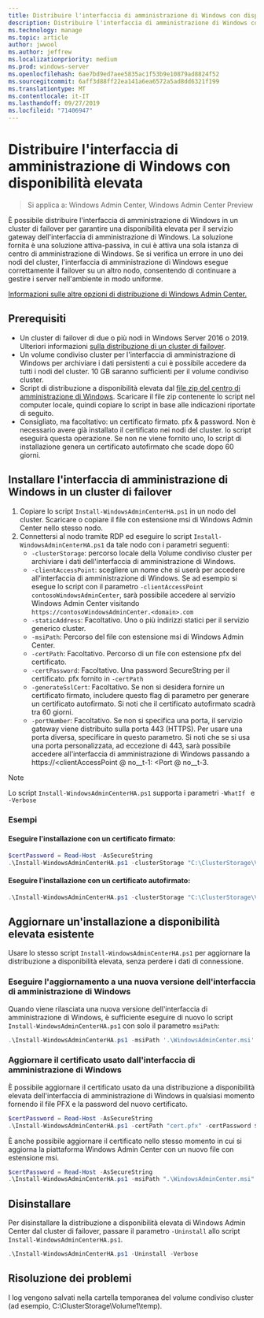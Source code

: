 ```yaml
---
title: Distribuire l'interfaccia di amministrazione di Windows con disponibilità elevata
description: Distribuire l'interfaccia di amministrazione di Windows con disponibilità elevata (progetto Honolulu)
ms.technology: manage
ms.topic: article
author: jwwool
ms.author: jeffrew
ms.localizationpriority: medium
ms.prod: windows-server
ms.openlocfilehash: 6ae7bd9ed7aee5835ac1f53b9e10879ad8824f52
ms.sourcegitcommit: 6aff3d88ff22ea141a6ea6572a5ad8dd6321f199
ms.translationtype: MT
ms.contentlocale: it-IT
ms.lasthandoff: 09/27/2019
ms.locfileid: "71406947"
---
```

# <a name="deploy-windows-admin-center-with-high-availability"></a>Distribuire l'interfaccia di amministrazione di Windows con disponibilità elevata

>Si applica a: Windows Admin Center, Windows Admin Center Preview

È possibile distribuire l'interfaccia di amministrazione di Windows in un cluster di failover per garantire una disponibilità elevata per il servizio gateway dell'interfaccia di amministrazione di Windows. La soluzione fornita è una soluzione attiva-passiva, in cui è attiva una sola istanza di centro di amministrazione di Windows. Se si verifica un errore in uno dei nodi del cluster, l'interfaccia di amministrazione di Windows esegue correttamente il failover su un altro nodo, consentendo di continuare a gestire i server nell'ambiente in modo uniforme. 

[Informazioni sulle altre opzioni di distribuzione di Windows Admin Center.](../plan/installation-options.md)

## <a name="prerequisites"></a>Prerequisiti

- Un cluster di failover di due o più nodi in Windows Server 2016 o 2019. Ulteriori informazioni [sulla distribuzione di un cluster di failover](../../../failover-clustering/failover-clustering-overview.md).
- Un volume condiviso cluster per l'interfaccia di amministrazione di Windows per archiviare i dati persistenti a cui è possibile accedere da tutti i nodi del cluster. 10 GB saranno sufficienti per il volume condiviso cluster.
- Script di distribuzione a disponibilità elevata dal [file zip del centro di amministrazione di Windows](https://aka.ms/WACHAScript). Scaricare il file zip contenente lo script nel computer locale, quindi copiare lo script in base alle indicazioni riportate di seguito.
- Consigliato, ma facoltativo: un certificato firmato. pfx & password. Non è necessario avere già installato il certificato nei nodi del cluster. lo script eseguirà questa operazione. Se non ne viene fornito uno, lo script di installazione genera un certificato autofirmato che scade dopo 60 giorni.

## <a name="install-windows-admin-center-on-a-failover-cluster"></a>Installare l'interfaccia di amministrazione di Windows in un cluster di failover

1. Copiare lo script ```Install-WindowsAdminCenterHA.ps1``` in un nodo del cluster. Scaricare o copiare il file con estensione msi di Windows Admin Center nello stesso nodo.
2. Connettersi al nodo tramite RDP ed eseguire lo script ```Install-WindowsAdminCenterHA.ps1``` da tale nodo con i parametri seguenti:
    - `-clusterStorage`: percorso locale della Volume condiviso cluster per archiviare i dati dell'interfaccia di amministrazione di Windows.
    - `-clientAccessPoint`: scegliere un nome che si userà per accedere all'interfaccia di amministrazione di Windows. Se ad esempio si esegue lo script con il parametro `-clientAccessPoint contosoWindowsAdminCenter`, sarà possibile accedere al servizio Windows Admin Center visitando `https://contosoWindowsAdminCenter.<domain>.com`
    - `-staticAddress`: Facoltativo. Uno o più indirizzi statici per il servizio generico cluster. 
    - `-msiPath`: Percorso del file con estensione msi di Windows Admin Center.
    - `-certPath`: Facoltativo. Percorso di un file con estensione pfx del certificato.
    - `-certPassword`: Facoltativo. Una password SecureString per il certificato. pfx fornito in `-certPath`
    - `-generateSslCert`: Facoltativo. Se non si desidera fornire un certificato firmato, includere questo flag di parametro per generare un certificato autofirmato. Si noti che il certificato autofirmato scadrà tra 60 giorni.
    - `-portNumber`: Facoltativo. Se non si specifica una porta, il servizio gateway viene distribuito sulla porta 443 (HTTPS). Per usare una porta diversa, specificare in questo parametro. Si noti che se si usa una porta personalizzata, ad eccezione di 443, sarà possibile accedere all'interfaccia di amministrazione di Windows passando a https://\<clientAccessPoint @ no__t-1: \<Port @ no__t-3.

> [!NOTE]
> Lo script ```Install-WindowsAdminCenterHA.ps1``` supporta i parametri ```-WhatIf ``` e ```-Verbose```

### <a name="examples"></a>Esempi

#### <a name="install-with-a-signed-certificate"></a>Eseguire l'installazione con un certificato firmato:

```powershell
$certPassword = Read-Host -AsSecureString
.\Install-WindowsAdminCenterHA.ps1 -clusterStorage "C:\ClusterStorage\Volume1" -clientAccessPoint "contoso-ha-gateway" -msiPath ".\WindowsAdminCenter.msi" -certPath "cert.pfx" -certPassword $certPassword -Verbose
```

#### <a name="install-with-a-self-signed-certificate"></a>Eseguire l'installazione con un certificato autofirmato:

```powershell
.\Install-WindowsAdminCenterHA.ps1 -clusterStorage "C:\ClusterStorage\Volume1" -clientAccessPoint "contoso-ha-gateway" -msiPath ".\WindowsAdminCenter.msi" -generateSslCert -Verbose
```

## <a name="update-an-existing-high-availability-installation"></a>Aggiornare un'installazione a disponibilità elevata esistente

Usare lo stesso script ```Install-WindowsAdminCenterHA.ps1``` per aggiornare la distribuzione a disponibilità elevata, senza perdere i dati di connessione.

### <a name="update-to-a-new-version-of-windows-admin-center"></a>Eseguire l'aggiornamento a una nuova versione dell'interfaccia di amministrazione di Windows

Quando viene rilasciata una nuova versione dell'interfaccia di amministrazione di Windows, è sufficiente eseguire di nuovo lo script ```Install-WindowsAdminCenterHA.ps1``` con solo il parametro ```msiPath```:

```powershell
.\Install-WindowsAdminCenterHA.ps1 -msiPath '.\WindowsAdminCenter.msi' -Verbose
```

### <a name="update-the-certificate-used-by-windows-admin-center"></a>Aggiornare il certificato usato dall'interfaccia di amministrazione di Windows

È possibile aggiornare il certificato usato da una distribuzione a disponibilità elevata dell'interfaccia di amministrazione di Windows in qualsiasi momento fornendo il file PFX e la password del nuovo certificato.

```powershell
$certPassword = Read-Host -AsSecureString
.\Install-WindowsAdminCenterHA.ps1 -certPath "cert.pfx" -certPassword $certPassword -Verbose
```

È anche possibile aggiornare il certificato nello stesso momento in cui si aggiorna la piattaforma Windows Admin Center con un nuovo file con estensione msi.

```powershell
$certPassword = Read-Host -AsSecureString
.\Install-WindowsAdminCenterHA.ps1 -msiPath ".\WindowsAdminCenter.msi" -certPath "cert.pfx" -certPassword $certPassword -Verbose
``` 

## <a name="uninstall"></a>Disinstallare

Per disinstallare la distribuzione a disponibilità elevata di Windows Admin Center dal cluster di failover, passare il parametro ```-Uninstall``` allo script ```Install-WindowsAdminCenterHA.ps1```.

```powershell
.\Install-WindowsAdminCenterHA.ps1 -Uninstall -Verbose
```

## <a name="troubleshooting"></a>Risoluzione dei problemi

I log vengono salvati nella cartella temporanea del volume condiviso cluster (ad esempio, C:\ClusterStorage\Volume1\temp).